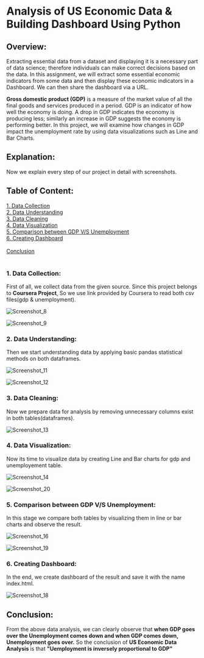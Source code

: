 # Analysis of US Economic Data & Building Dashboard Using Python
 ## Overview:
Extracting essential data from a dataset and displaying it is a necessary part of data science; therefore individuals can make correct decisions based on the data. In this assignment, we will extract some essential economic indicators from some data and then display these economic indicators in a Dashboard. We can then share the dashboard via a URL.

<b>Gross domestic product (GDP)</b> is a measure of the market value of all the final goods and services produced in a period. GDP is an indicator of how well the economy is doing. A drop in GDP indicates the economy is producing less; similarly an increase in GDP suggests the economy is performing better. In this project, we will examine how changes in GDP impact the unemployment rate by using data visualizations such as Line and Bar Charts.

## Explanation:
Now we explain every step of our project in detail with screenshots.

## Table of Content:
[1. Data Collection](#l1)<br>
[2. Data Understanding](#l2)<br>
[3. Data Cleaning](#l3)<br>
[4. Data Visualization](#l4)<br>
[5. Comparison between GDP V/S Unemployment](#l5)<br>
[6. Creating Dashboard](#l6)<br><br>
[Conclusion](#conclusion)<br><br>

<a id='l1'></a>
### 1. Data Collection: 
First of all, we collect data from the given source. Since this project belongs to <b> Coursera Project</b>, So we use link provided by Coursera to read both csv files(gdp & unemployment).<br>

![Screenshot_8](https://user-images.githubusercontent.com/46135898/67658114-7d002a80-f97a-11e9-8c41-6d5d4bee485e.png)

![Screenshot_9](https://user-images.githubusercontent.com/46135898/67658125-838ea200-f97a-11e9-9c97-03fc833db071.png)
<a id='l2'></a>
### 2. Data Understanding:
Then we start understanding data by applying basic pandas statistical methods on both dataframes.

![Screenshot_11](https://user-images.githubusercontent.com/46135898/67658138-8ee1cd80-f97a-11e9-9a5f-82df8497085e.png)

![Screenshot_12](https://user-images.githubusercontent.com/46135898/67658141-92755480-f97a-11e9-8bc6-c150ce48251a.png)
<a id='l3'></a>
### 3. Data Cleaning:
Now we prepare data for analysis by removing unnecessary columns exist in both tables(dataframes).

![Screenshot_13](https://user-images.githubusercontent.com/46135898/67715121-02bbbe80-f9eb-11e9-9edb-da8aa0d7be7a.png)

<a id='l4'></a>
### 4. Data Visualization:
Now its time to visualize data by creating Line and Bar charts for gdp and unemployement table.

![Screenshot_14](https://user-images.githubusercontent.com/46135898/67658147-96a17200-f97a-11e9-87ee-245410c2f955.png)

![Screenshot_20](https://user-images.githubusercontent.com/46135898/67715339-7b227f80-f9eb-11e9-8a21-ccd47b148288.png)

<a id='l5'></a>
### 5. Comparison between GDP V/S Unemployment:
In this stage we compare both tables by visualizing them in line or bar charts and observe the result.

![Screenshot_16](https://user-images.githubusercontent.com/46135898/67658169-a620bb00-f97a-11e9-902f-f66416693723.png)

![Screenshot_19](https://user-images.githubusercontent.com/46135898/67658234-d0727880-f97a-11e9-8d29-ed71ae7845e4.png)
<a id='l6'></a>
### 6. Creating Dashboard:
In the end, we create dashboard of the result and save it with the name index.html.

![Screenshot_18](https://user-images.githubusercontent.com/46135898/67658216-c486b680-f97a-11e9-8ad3-0cc6b6e467bd.png)
<a id='conclusion'></a>
## Conclusion:
From the above data analysis, we can clearly observe that <b>when GDP goes over the Unemployment comes down and when GDP comes down, Unemployment goes over.</b> So the conclusion of <b> US Economic Data Analysis </b> is that <b>"Uemployment is inversely proportional to GDP"</b> 






